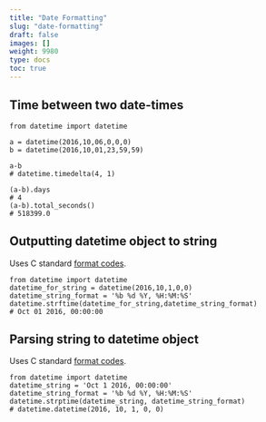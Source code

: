 ```yaml
---
title: "Date Formatting"
slug: "date-formatting"
draft: false
images: []
weight: 9980
type: docs
toc: true
---
```


## Time between two date-times
    from datetime import datetime

    a = datetime(2016,10,06,0,0,0)
    b = datetime(2016,10,01,23,59,59)

    a-b 
    # datetime.timedelta(4, 1)

    (a-b).days
    # 4
    (a-b).total_seconds()
    # 518399.0

## Outputting datetime object to string
Uses C standard [format codes][1].

    from datetime import datetime
    datetime_for_string = datetime(2016,10,1,0,0)
    datetime_string_format = '%b %d %Y, %H:%M:%S'
    datetime.strftime(datetime_for_string,datetime_string_format)
    # Oct 01 2016, 00:00:00

  [1]: https://docs.python.org/2/library/datetime.html#strftime-strptime-behavior

## Parsing string to datetime object
Uses C standard [format codes][1].

    from datetime import datetime
    datetime_string = 'Oct 1 2016, 00:00:00'
    datetime_string_format = '%b %d %Y, %H:%M:%S'
    datetime.strptime(datetime_string, datetime_string_format)
    # datetime.datetime(2016, 10, 1, 0, 0)


  [1]: https://docs.python.org/2/library/datetime.html#strftime-strptime-behavior

